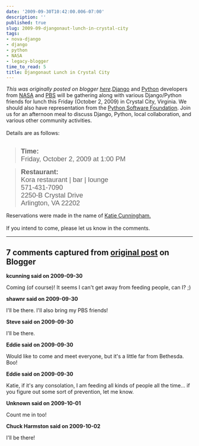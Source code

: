```yaml
---
date: '2009-09-30T10:42:00.006-07:00'
description: ''
published: true
slug: 2009-09-djangonaut-lunch-in-crystal-city
tags:
- nova-django
- django
- python
- NASA
- legacy-blogger
time_to_read: 5
title: Djangonaut Lunch in Crystal City
---
```


*This was originally posted on blogger [here](https://pydanny.blogspot.com/2009/09/djangonaut-lunch-in-crystal-city.html)*.<a href="http://djangoproject.com/">Django</a> and <a href="http://python.org/">Python</a> developers from <a href="http://www.nasa.gov/">NASA</a> and <a href="http://pbs.org/">PBS</a> will be gathering along with various Django/Python friends for lunch this Friday (October 2, 2009) in Crystal City, Virginia. We should also have representation from the <a href="http://www.python.org/psf/">Python Software Foundation</a>. Join us for an afternoon meal to discuss Django, Python, local collaboration, and various other community activities.<br /><br />Details are as follows:<br /><b></b><br /><blockquote style="font-family: arial;"><span style="font-size: 130%;"><b>Time:</b></span> <span style="font-size: 130%;"><br />Friday, October 2, 2009 at 1:00 PM<br /></span></blockquote><blockquote><div class="im"><span style="font-size: 130%;"><b style="font-family: arial;">Restaurant:</b></span><span style="font-family: arial; font-size: 130%;"><br />Kora restaurant | bar | lounge<br />571-431-7090<br />2250-B Crystal Drive<br />Arlington, VA  22202</span></div></blockquote>Reservations were made in the name of <a href="http://elephantangelchild.blogspot.com/">Katie Cunningham.</a><br /><br />If you intend to come, please let us know in the comments.

---

## 7 comments captured from [original post](https://pydanny.blogspot.com/2009/09/djangonaut-lunch-in-crystal-city.html) on Blogger

**kcunning said on 2009-09-30**

Coming (of course)! It seems I can't get away from feeding people, can I? ;)

**shawnr said on 2009-09-30**

I'll be there. I'll also bring my PBS friends!

**Steve said on 2009-09-30**

I'll be there.

**Eddie said on 2009-09-30**

Would like to come and meet everyone, but it's a little far from Bethesda. Boo!

**Eddie said on 2009-09-30**

Katie, if it's any consolation, I am feeding all kinds of people all the time... if you figure out some sort of prevention, let me know.

**Unknown said on 2009-10-01**

Count me in too!

**Chuck Harmston said on 2009-10-02**

I'll be there!

